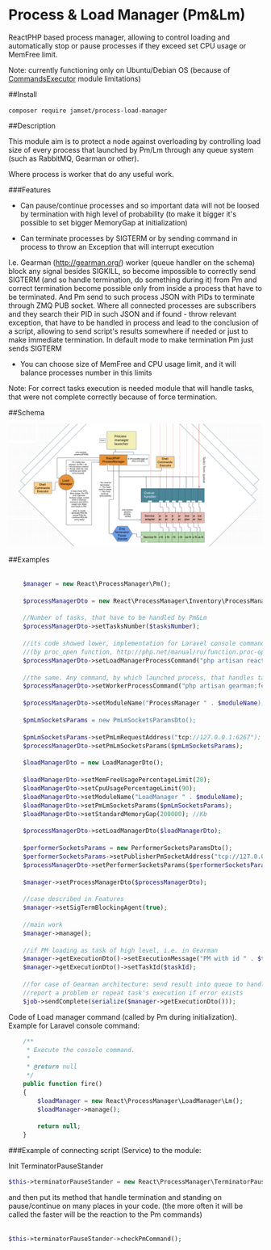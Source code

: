 # Process & Load Manager (Pm&Lm)
ReactPHP based process manager, allowing to control loading and automatically stop or pause processes if they exceed 
set CPU usage or MemFree limit. 

Note: currently functioning only on Ubuntu/Debian OS (because of 
[CommandsExecutor](https://github.com/jamset/commands-executor) module limitations)

##Install

`composer require jamset/process-load-manager`

##Description

This module aim is to protect a node against overloading by controlling load size of every process
that launched by Pm/Lm through any queue system (such as RabbitMQ, Gearman or other). 

Where process is worker that do any useful work. 

###Features

- Can pause/continue processes and so important data will not be loosed by termination with high level of probability
(to make it bigger it's possible to set bigger MemoryGap at initialization)

- Can terminate processes by SIGTERM or by sending command in process to throw an Exception that will interrupt execution

I.e. Gearman (http://gearman.org/) worker (queue handler on the schema) block any signal besides SIGKILL, so become impossible to correctly 
send SIGTERM (and so handle termination, do something during it) from Pm and correct termination become possible only 
from inside a process that have to be terminated. And Pm send to such process JSON with PIDs to terminate through ZMQ PUB 
socket. Where all connected processes are subscribers and they search their PID in such JSON and if found - throw 
relevant exception, that have to be handled in process and lead to the conclusion of a script, allowing to send script's 
results somewhere if needed or just to make immediate termination. In default mode to make termination Pm just sends SIGTERM

- You can choose size of MemFree and CPU usage limit, and it will balance processes number in this limits

Note: For correct tasks execution is needed module that will handle tasks, that were not complete correctly because of 
force termination.

##Schema

![Process & Load manager schema](https://github.com/jamset/process-load-manager/raw/master/images/pm-lm-schema.jpg)

##Examples

```php

    $manager = new React\ProcessManager\Pm();      
       
    $processManagerDto = new React\ProcessManager\Inventory\ProcessManagerDto();
    
    //Number of tasks, that have to be handled by Pm&Lm
    $processManagerDto->setTasksNumber($tasksNumber);
    
    //its code showed lower, implementation for Laravel console command, but it could any command, launched by shell 
    //(by proc_open function, http://php.net/manual/ru/function.proc-open.php)
    $processManagerDto->setLoadManagerProcessCommand("php artisan react:load-manager");
    
    //the same. Any command, by which launched process, that handles tasks from queue and execute specific work
    $processManagerDto->setWorkerProcessCommand("php artisan gearman:fetch:stat:worker);
    
    $processManagerDto->setModuleName("ProcessManager " . $moduleName);
    
    $pmLmSocketsParams = new PmLmSocketsParamsDto();
    
    $pmLmSocketsParams->setPmLmRequestAddress("tcp://127.0.0.1:6267");
    $processManagerDto->setPmLmSocketsParams($pmLmSocketsParams);
    
    $loadManagerDto = new LoadManagerDto();
    
    $loadManagerDto->setMemFreeUsagePercentageLimit(20);
    $loadManagerDto->setCpuUsagePercentageLimit(90);
    $loadManagerDto->setModuleName("LoadManager " . $moduleName);
    $loadManagerDto->setPmLmSocketsParams($pmLmSocketsParams);
    $loadManagerDto->setStandardMemoryGap(200000); //Kb
    
    $processManagerDto->setLoadManagerDto($loadManagerDto);
    
    $performerSocketsParams = new PerformerSocketsParamsDto();
    $performerSocketsParams->setPublisherPmSocketAddress("tcp://127.0.0.1:6268");
    $processManagerDto->setPerformerSocketsParams($performerSocketsParams);              
        
    $manager->setProcessManagerDto($processManagerDto);    
        
    //case described in Features        
    $manager->setSigTermBlockingAgent(true); 
    
    //main work
    $manager->manage();
    
    //if PM loading as task of high level, i.e. in Gearman
    $manager->getExecutionDto()->setExecutionMessage("PM with id " . $taskId . " going to finish.");
    $manager->getExecutionDto()->setTaskId($taskId);
    
    //for case of Gearman architecture: send result into queue to handle it with TasksInspector: 
    //report a problem or repeat task's execution if error exists 
    $job->sendComplete(serialize($manager->getExecutionDto()));
```

Code of Load manager command (called by Pm during initialization). Example for Laravel console command:

```php
    /**
     * Execute the console command.
     *
     * @return null
     */
    public function fire()
    {
        $loadManager = new React\ProcessManager\LoadManager\Lm();
        $loadManager->manage();

        return null;
    }

```

###Example of connecting script (Service) to the module:

Init TerminatorPauseStander

```php
$this->terminatorPauseStander = new React\ProcessManager\TerminatorPauseStander();
```

and then put its method that handle termination and standing on pause/continue on many places in your code.
(the more often it will be called the faster will be the reaction to the Pm commands)

```php

$this->terminatorPauseStander->checkPmCommand();

```
